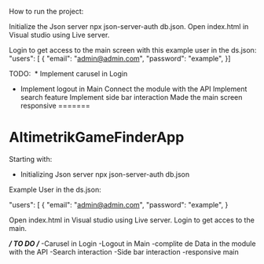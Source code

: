 
How to run the project:

Initialize the Json server npx json-server-auth db.json.
Open index.html in Visual studio using Live server.

Login to get access to the main screen with this example user in the ds.json:
"users": [ { "email": "admin@admin.com", "password": "example", }]


TODO:
 * Implement carusel in Login 
 * Implement logout in Main 
Connect the module with the API
Implement search feature 
Implement side bar interaction 
Made the main screen responsive
=======
# AltimetrikGameFinderApp
Starting with:
* Initializing Json server 
npx json-server-auth db.json 

Example User in the ds.json: 

"users": [
    {
      "email": "admin@admin.com",
      "password": "example",
    }
    
 Open index.html in Visual studio using Live server.
 Login to get acces to the main.
 
 *****/ TO DO /*****
-Carusel in Login
-Logout in Main 
-complite de Data in the module with the API
-Search interaction
-Side bar interaction
-responsive main

